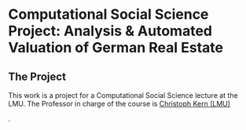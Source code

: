 # Computational Social Science Project: Analysis & Automated Valuation of German Real Estate
## The Project
This work is a project for a Computational Social Science lecture at the LMU. The Professor in charge of the course is [Christoph Kern (LMU)](https://www.stat.lmu.de/soda/en/team/contact-page/christoph-kern-11bd67d0.html)

.

 
